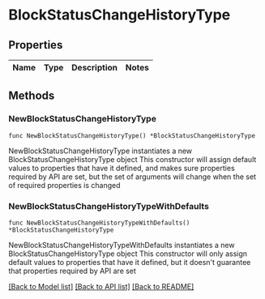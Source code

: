 # BlockStatusChangeHistoryType

## Properties

Name | Type | Description | Notes
------------ | ------------- | ------------- | -------------

## Methods

### NewBlockStatusChangeHistoryType

`func NewBlockStatusChangeHistoryType() *BlockStatusChangeHistoryType`

NewBlockStatusChangeHistoryType instantiates a new BlockStatusChangeHistoryType object
This constructor will assign default values to properties that have it defined,
and makes sure properties required by API are set, but the set of arguments
will change when the set of required properties is changed

### NewBlockStatusChangeHistoryTypeWithDefaults

`func NewBlockStatusChangeHistoryTypeWithDefaults() *BlockStatusChangeHistoryType`

NewBlockStatusChangeHistoryTypeWithDefaults instantiates a new BlockStatusChangeHistoryType object
This constructor will only assign default values to properties that have it defined,
but it doesn't guarantee that properties required by API are set


[[Back to Model list]](../README.md#documentation-for-models) [[Back to API list]](../README.md#documentation-for-api-endpoints) [[Back to README]](../README.md)


